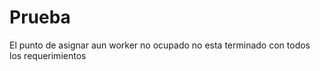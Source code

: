 Prueba
======
El punto de asignar aun worker no ocupado no esta terminado con todos los requerimientos
